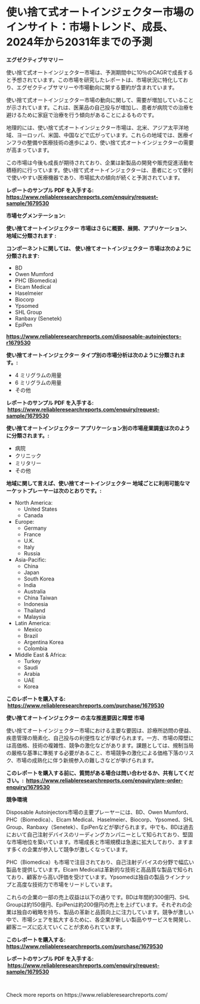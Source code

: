 <p><h1>使い捨て式オートインジェクター市場のインサイト：市場トレンド、成長、2024年から2031年までの予測</h1></p><p><strong>エグゼクティブサマリー</strong></p>
<p><p>使い捨て式オートインジェクター市場は、予測期間中に10％のCAGRで成長すると予想されています。この市場を研究したレポートは、市場状況に特化しており、エグゼクティブサマリーや市場動向に関する要約が含まれています。</p><p>使い捨て式オートインジェクター市場の動向に関して、需要が増加していることが示されています。これは、医薬品の自己投与が増加し、患者が病院での治療を避けるために家庭で治療を行う傾向があることによるものです。</p><p>地理的には、使い捨て式オートインジェクター市場は、北米、アジア太平洋地域、ヨーロッパ、米国、中国などで広がっています。これらの地域では、医療インフラの整備や医療技術の進歩により、使い捨て式オートインジェクターの需要が高まっています。</p><p>この市場は今後も成長が期待されており、企業は新製品の開発や販売促進活動を積極的に行っています。使い捨て式オートインジェクターは、患者にとって便利で使いやすい医療機器であり、市場拡大の傾向が続くと予測されています。</p></p>
<p><strong>レポートのサンプル PDF を入手する: <a href="https://www.reliableresearchreports.com/enquiry/request-sample/1679530">https://www.reliableresearchreports.com/enquiry/request-sample/1679530</a></strong></p>
<p><strong>市場セグメンテーション:</strong></p>
<p><strong> 使い捨てオートインジェクター 市場はさらに概要、展開、アプリケーション、地域に分類されます :</strong></p>
<p><strong>コンポーネントに関しては、 使い捨てオートインジェクター 市場は次のように分類されます: &nbsp;</strong></p>
<p><ul><li>BD</li><li>Owen Mumford</li><li>PHC (Biomedica)</li><li>Elcam Medical</li><li>Haselmeier</li><li>Biocorp</li><li>Ypsomed</li><li>SHL Group</li><li>Ranbaxy (Senetek)</li><li>EpiPen</li></ul></p>
<p><strong><a href="https://www.reliableresearchreports.com/disposable-autoinjectors-r1679530">https://www.reliableresearchreports.com/disposable-autoinjectors-r1679530</a></strong></p>
<p><strong> 使い捨てオートインジェクター タイプ別の市場分析は次のように分類されます。:</strong></p>
<p><ul><li>4 ミリグラムの用量</li><li>6 ミリグラムの用量</li><li>その他</li></ul></p>
<p><strong>レポートのサンプル PDF を入手する: &nbsp;<a href="https://www.reliableresearchreports.com/enquiry/request-sample/1679530">https://www.reliableresearchreports.com/enquiry/request-sample/1679530</a></strong></p>
<p><strong> 使い捨てオートインジェクター アプリケーション別の市場産業調査は次のように分類されます。:</strong></p>
<p><ul><li>病院</li><li>クリニック</li><li>ミリタリー</li><li>その他</li></ul></p>
<p><strong>地域に関して言えば、使い捨てオートインジェクター 地域ごとに利用可能なマーケットプレーヤーは次のとおりです。:</strong></p>
<p><ul>
    <li>
        North America:
        <ul>
            <li>United States</li>
            <li>Canada</li>
        </ul>
    </li>
    <li>
        Europe:
        <ul>
            <li>Germany</li>
            <li>France</li>
            <li>U.K.</li>
            <li>Italy</li>
            <li>Russia</li>
        </ul>
    </li>
    <li>
        Asia-Pacific:
        <ul>
            <li>China</li>
            <li>Japan</li>
            <li>South Korea</li>
            <li>India</li>
            <li>Australia</li>
            <li>China Taiwan</li>
            <li>Indonesia</li>
            <li>Thailand</li>
            <li>Malaysia</li>
        </ul>
    </li>
    <li>
        Latin America:
        <ul>
            <li>Mexico</li>
            <li>Brazil</li>
            <li>Argentina Korea</li>
            <li>Colombia</li>
        </ul>
    </li>
    <li>
        Middle East & Africa:
        <ul>
            <li>Turkey</li>
            <li>Saudi</li>
            <li>Arabia</li>
            <li>UAE</li>
            <li>Korea</li>
        </ul>
    </li>
    </ul></p>
<p><strong>このレポートを購入する: &nbsp;<a href="https://www.reliableresearchreports.com/purchase/1679530">https://www.reliableresearchreports.com/purchase/1679530</a></strong></p>
<p><strong>使い捨てオートインジェクター の主な推進要因と障壁 市場</strong></p>
<p><p>使い捨てオートインジェクター市場における主要な要因は、診療所訪問の便益、疾患管理の簡素化、自己投与の利便性などが挙げられます。一方、市場の障壁には高価格、技術の複雑性、競争の激化などがあります。課題としては、規制当局の厳格な基準に準拠する必要があること、市場競争の激化による価格下落のリスク、市場の成熟化に伴う新規参入の難しさなどが挙げられます。</p></p>
<p><strong>このレポートを購入する前に、質問がある場合は問い合わせるか、共有してください。:&nbsp; <a href="https://www.reliableresearchreports.com/enquiry/pre-order-enquiry/1679530">https://www.reliableresearchreports.com/enquiry/pre-order-enquiry/1679530</a></strong></p>
<p><strong>競争環境</strong></p>
<p><p>Disposable Autoinjectors市場の主要プレーヤーには、BD、Owen Mumford、PHC（Biomedica）、Elcam Medical、Haselmeier、Biocorp、Ypsomed、SHL Group、Ranbaxy（Senetek）、EpiPenなどが挙げられます。中でも、BDは過去において自己注射デバイスのリーディングカンパニーとして知られており、堅固な市場地位を築いています。市場成長と市場規模は急速に拡大しており、ますます多くの企業が参入して競争が激しくなっています。</p><p>PHC（Biomedica）も市場で注目されており、自己注射デバイスの分野で幅広い製品を提供しています。Elcam Medicalは革新的な技術と高品質な製品で知られており、顧客から高い評価を受けています。Ypsomedは独自の製品ラインナップと高度な技術力で市場をリードしています。</p><p>これらの企業の一部の売上収益は以下の通りです。BDは年間約300億円、SHL Groupは約150億円、EpiPenは約200億円の売上を上げています。それぞれの企業は独自の戦略を持ち、製品の革新と品質向上に注力しています。競争が激しい中で、市場シェアを拡大するために、各企業が新しい製品やサービスを開発し、顧客ニーズに応えていくことが求められています。</p></p>
<p><strong>このレポートを購入する: &nbsp; <a href="https://www.reliableresearchreports.com/purchase/1679530">https://www.reliableresearchreports.com/purchase/1679530</a></strong></p>
<p><strong>レポートのサンプル PDF を入手する: &nbsp;<a href="https://www.reliableresearchreports.com/enquiry/request-sample/1679530">https://www.reliableresearchreports.com/enquiry/request-sample/1679530</a></strong><strong></strong></p>
<p>&nbsp;</p>
<p>Check more reports on https://www.reliableresearchreports.com/</p>